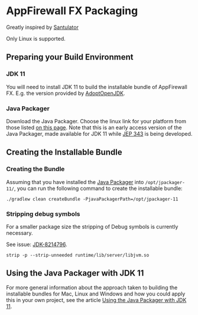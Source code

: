 # AppFirewall FX Packaging

Greatly inspired by [Santulator](https://santulator.github.io/)

Only Linux is supported.

## Preparing your Build Environment

### JDK 11

You will need to install JDK 11 to build the installable bundle of AppFirewall FX.  E.g. the version provided by [AdoptOpenJDK](https://adoptopenjdk.net/).

### Java Packager

Download the Java Packager.  Choose the linux link for your platform from those listed [on this page](https://mail.openjdk.java.net/pipermail/openjfx-dev/2018-September/022500.html).  Note that this is an early access version of the Java Packager, made available for JDK 11 while [JEP 343](https://jdk.java.net/jpackage/) is being developed.

## Creating the Installable Bundle

### Creating the Bundle

Assuming that you have installed the [Java Packager](#java-packager) into `/opt/jpackager-11/`, you can run the following command to create the installable bundle:

    ./gradlew clean createBundle -PjavaPackagerPath=/opt/jpackager-11

### Stripping debug symbols
For a smaller package size the stripping of Debug symbols is currently necessary.

See issue: [JDK-8214796](https://bugs.openjdk.java.net/browse/JDK-8214796).

    strip -p --strip-unneeded runtime/lib/server/libjvm.so


## Using the Java Packager with JDK 11

For more general information about the approach taken to building the installable bundles for Mac, Linux and Windows and how you could apply this in your own project, see the article [Using the Java Packager with JDK 11].

[Using the Java Packager with JDK 11]:https://medium.com/@adam_carroll/java-packager-with-jdk11-31b3d620f4a8
